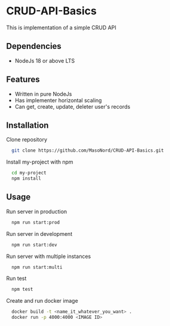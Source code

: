 # CRUD-API-Basics

This is implementation of a simple CRUD API

## Dependencies

- NodeJs 18 or above LTS

## Features

- Written in pure NodeJs
- Has implementer horizontal scaling
- Can get, create, update, deleter user's records

## Installation

Clone repository

```bash
  git clone https://github.com/MasoNord/CRUD-API-Basics.git
```

Install my-project with npm

```bash
  cd my-project
  npm install
```

## Usage

Run server in production

```bash
  npm run start:prod
```

Run server in development

```bash
  npm run start:dev
```

Run server with multiple instances

```bash
  npm run start:multi
```

Run test
```bash
  npm test
```

Create and run docker image
```bash
  docker build -t <name_it_whatever_you_want> .
  docker run -p 4000:4000 <IMAGE ID>
```
